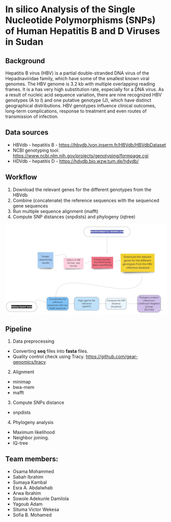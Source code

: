 # In silico Analysis of the Single Nucleotide Polymorphisms (SNPs) of Human Hepatitis **B** and **D** Viruses in Sudan

## Background
Hepatitis B virus (HBV) is a partial double-stranded DNA virus of the Hepadnaviridae family, which have some of the smallest known viral genomes. The HBV genome is 3.2 kb with multiple overlapping reading frames. It is a has very high substitution rate, especially for a DNA virus.  As a result of nucleic acid sequence variation, there are nine recognized HBV genotypes (A to I) and one putative genotype (J), which have distinct geographical distributions. HBV genotypes influence clinical outcomes, long-term complications, response to treatment and even routes of transmission of infection.

## Data sources
* HBVdb - hepatitis B - https://hbvdb.lyon.inserm.fr/HBVdb/HBVdbDataset
* NCBI genotyping tool: https://www.ncbi.nlm.nih.gov/projects/genotyping/formpage.cgi
* HDVdb - hepatitis D - https://hdvdb.bio.wzw.tum.de/hdvdb/
## Workflow
1. Download the relevant genes for the different genotypes from the HBVdb
2. Combine (concatenate) the reference sequences with the sequenced gene sequences
3. Run multiple sequence alignment (mafft)
4. Compute SNP distances (snpdists) and phylogeny (iqtree)

![Overview diagram](workflow.jpg)
## Pipeline 
1. Data preprocessing
* Converting **seq** files into **fasta** files.
* Quality control check using Tracy. https://github.com/gear-genomics/tracy
2. Alignment
* minimap
* bwa-mem
* mafft
3. Compute SNPs distance
* snpdists
4. Phylogeny analysis
* Maximum likelihood 
* Neighbor joining. 
* IQ-tree

## Team members:
- Osama Mohammed
- Sabah Ibrahim
- Sumaya Kambal
- Esra A. Abdalwhab
- Arwa Ibrahim
- Sowole Adekunle Damilola
- Yagoub Adam 
- Situma Victor Wekesa
- Sofia B. Mohamed
